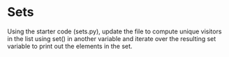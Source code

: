 # Sets
Using the starter code (sets.py), update the file to compute unique visitors in the list using set() in another variable and iterate over the resulting set variable to print out the elements in the set.
